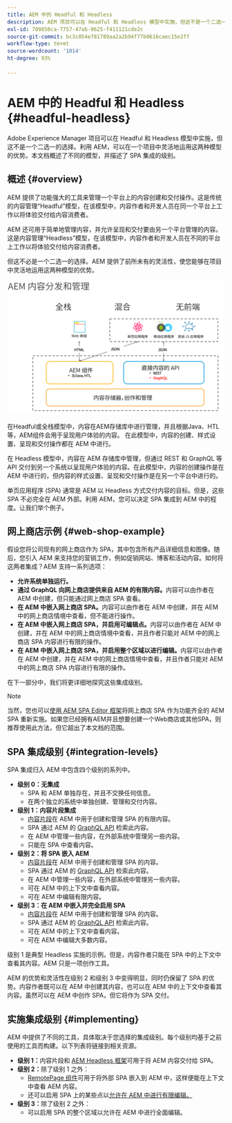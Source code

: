 ```yaml
---
title: AEM 中的 Headful 和 Headless
description: AEM 项目可以在 Headful 和 Headless 模型中实施，但这不是一个二选一的选择。利用 AEM，可以在一个项目中灵活地运用这两种模型的优势。
exl-id: 709850ca-7757-47ab-9625-f411121cde2c
source-git-commit: bc3c054e781789aa2a2b94f77b0616caec15e2ff
workflow-type: tm+mt
source-wordcount: '1014'
ht-degree: 93%

---
```


# AEM 中的 Headful 和 Headless {#headful-headless}

Adobe Experience Manager 项目可以在 Headful 和 Headless 模型中实施，但这不是一个二选一的选择。利用 AEM，可以在一个项目中灵活地运用这两种模型的优势。本文档概述了不同的模型，并描述了 SPA 集成的级别。

## 概述 {#overview}

AEM 提供了功能强大的工具来管理一个平台上的内容创建和交付操作。这是传统的内容管理“Headful”模型，在该模型中，内容作者和开发人员在同一个平台上工作以将体验交付给内容消费者。

AEM 还可用于简单地管理内容，并允许呈现和交付要由另一个平台管理的内容。这是内容管理“Headless”模型，在该模型中，内容作者和开发人员在不同的平台上工作以将体验交付给内容消费者。

但这不必是一个二选一的选择。AEM 提供了前所未有的灵活性，使您能够在项目中灵活地运用这两种模型的优势。

![AEM 实施模型](/help/headless/assets/aem-implementation-models.png)

在Headful或全栈模型中，内容在AEM存储库中进行管理，并且根据Java、HTL等，AEM组件会用于呈现用户体验的内容。 在此模型中，内容的创建、样式设置、呈现和交付操作都在 AEM 中进行。

在 Headless 模型中，内容在 AEM 存储库中管理，但通过 REST 和 GraphQL 等 API 交付到另一个系统以呈现用户体验的内容。在此模型中，内容的创建操作是在 AEM 中进行的，但内容的样式设置、呈现和交付操作是在另一个平台中进行的。

单页应用程序 (SPA) 通常是 AEM 以 Headless 方式交付内容的目标。但是，这些 SPA 不必完全在 AEM 外部。利用 AEM，您可以决定 SPA 集成到 AEM 中的程度。让我们举个例子。

## 网上商店示例 {#web-shop-example}

假设您将公司现有的网上商店作为 SPA，其中包含所有产品详细信息和图像。随后，您引入 AEM 来支持您的营销工作，例如促销网站、博客和活动内容。如何将这两者集成？AEM 支持一系列选项：

* **允许系统单独运行。**
* **通过 GraphQL 向网上商店提供来自 AEM 的有限内容。**&#x200B;内容可以由作者在 AEM 中创建，但只能通过网上商店 SPA 查看。
* **在 AEM 中嵌入网上商店 SPA。**&#x200B;内容可以由作者在 AEM 中创建，并在 AEM 中的网上商店情境中查看，但不能进行操作。
* **在 AEM 中嵌入网上商店 SPA，并启用可编辑点。**&#x200B;内容可以由作者在 AEM 中创建，并在 AEM 中的网上商店情境中查看，并且作者只能对 AEM 中的网上商店 SPA 内容进行有限的操作。
* **在 AEM 中嵌入网上商店 SPA，并启用整个区域以进行编辑。**&#x200B;内容可以由作者在 AEM 中创建，并在 AEM 中的网上商店情境中查看，并且作者只能对 AEM 中的网上商店 SPA 内容进行有限的操作。

在下一部分中，我们将更详细地探究这些集成级别。

>[!NOTE]
>
>当然，您也可以[使用 AEM SPA Editor 框架](/help/implementing/developing/hybrid/introduction.md)将网上商店 SPA 作为功能齐全的 AEM SPA 重新实施。如果您已经拥有AEM并且想要创建一个Web商店或其他SPA，则推荐使用此方法，但它超出了本文档的范围。

## SPA 集成级别 {#integration-levels}

SPA 集成归入 AEM 中包含四个级别的系列中。

* **级别 0：无集成**
   * SPA 和 AEM 单独存在，并且不交换任何信息。
   * 在两个独立的系统中单独创建、管理和交付内容。
* **级别 1：内容片段集成**
   * [内容片段](/help/sites-cloud/administering/content-fragments/overview.md)在 AEM 中用于创建和管理 SPA 的有限内容。
   * SPA 通过 AEM 的 [GraphQL API](/help/headless/graphql-api/content-fragments.md) 检索此内容。
   * 在 AEM 中管理一些内容，在外部系统中管理另一些内容。
   * 只能在 SPA 中查看内容。
* **级别 2：将 SPA 嵌入 AEM**
   * [内容片段](/help/sites-cloud/administering/content-fragments/overview.md)在 AEM 中用于创建和管理 SPA 的内容。
   * SPA 通过 AEM 的 [GraphQL API](/help/headless/graphql-api/content-fragments.md) 检索此内容。
   * 在 AEM 中管理一些内容，在外部系统中管理另一些内容。
   * 可在 AEM 中的上下文中查看内容。
   * 可在 AEM 中编辑有限内容。
* **级别 3：在 AEM 中嵌入并完全启用 SPA**
   * [内容片段](/help/sites-cloud/administering/content-fragments/overview.md)在 AEM 中用于创建和管理 SPA 的内容。
   * SPA 通过 AEM 的 [GraphQL API](/help/headless/graphql-api/content-fragments.md) 检索此内容。
   * 可在 AEM 中的上下文中查看内容。
   * 可在 AEM 中编辑大多数内容。

级别 1 是典型 Headless 实施的示例。但是，内容作者只能在 SPA 中的上下文中查看其内容。AEM 只是一项创作工具。

AEM 的优势和灵活性在级别 2 和级别 3 中变得明显，同时仍保留了 SPA 的优势。内容作者既可以在 AEM 中创建其内容，也可以在 AEM 中的上下文中查看其内容。虽然可以在 AEM 中创作 SPA，但它将作为 SPA 交付。

## 实施集成级别 {#implementing}

AEM 中提供了不同的工具，具体取决于您选择的集成级别。每个级别均基于之前使用的工具而构建。以下列表将链接到相关资源。

* **级别 1：**&#x200B;内容片段和 [AEM Headless 框架](/help/headless/introduction.md)可用于将 AEM 内容交付给 SPA。
* **级别 2：**&#x200B;除了级别 1 之外：
   * [RemotePage 组件](/help/implementing/developing/hybrid/remote-page.md)可用于将外部 SPA 嵌入到 AEM 中，这样便能在上下文中查看 AEM 内容。
   * 还可以启用 SPA 上的某些点以[允许在 AEM 中进行有限编辑。](/help/implementing/developing/hybrid/editing-external-spa.md)
* **级别 3：**&#x200B;除了级别 2 之外：
   * 可以启用 SPA 的整个区域以允许在 AEM 中进行全面编辑。
